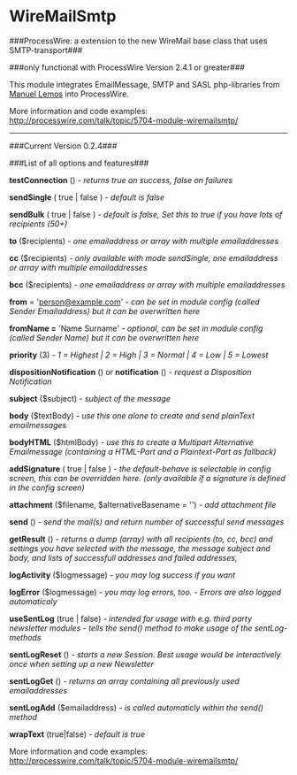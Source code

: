 WireMailSmtp
============

###ProcessWire: a extension to the new WireMail base class that uses SMTP-transport###

###only functional with ProcessWire Version 2.4.1 or greater###

This module integrates EmailMessage, SMTP and SASL php-libraries from [Manuel Lemos](http://www.phpclasses.org/browse/author/1.html) into ProcessWire.


More information and code examples: http://processwire.com/talk/topic/5704-module-wiremailsmtp/

---


###Current Version 0.2.4###


###List of all options and features###

**testConnection** () *- returns true on success, false on failures*


**sendSingle** ( true | false ) *- default is false*

**sendBulk** ( true | false ) *- default is false, Set this to true if you have lots of recipients (50+)*


**to** ($recipients) *- one emailaddress or array with multiple emailaddresses*

**cc** ($recipients) *- only available with mode sendSingle, one emailaddress or array with multiple emailaddresses*

**bcc** ($recipients) *- one emailaddress or array with multiple emailaddresses*



**from** = 'person@example.com' *- can be set in module config (called Sender Emailaddress) but it can be overwritten here*

**fromName =** 'Name Surname' *- optional, can be set in module config (called Sender Name) but it can be overwritten here*


**priority** (3) *- 1 = Highest | 2 = High | 3 = Normal | 4 = Low | 5 = Lowest*

**dispositionNotification** () or **notification** ()  *- request a Disposition Notification*


**subject** ($subject) *- subject of the message*

**body** ($textBody) *- use this one alone to create and send plainText emailmessages*

**bodyHTML** ($htmlBody) *- use this to create a Multipart Alternative Emailmessage (containing a HTML-Part and a Plaintext-Part as fallback)*

**addSignature** ( true | false ) *- the default-behave is selectable in config screen, this can be overridden here. (only available if a signature is defined in the config screen)*

**attachment** ($filename, $alternativeBasename = '') *- add attachment file*


**send** () *- send the mail(s) and return number of successful send messages*


**getResult** () *- returns a dump (array) with all recipients (to, cc, bcc) and settings you have selected with the message, the message subject and body, and lists of successfull addresses and failed addresses,*


**logActivity** ($logmessage) *- you may log success if you want*

**logError** ($logmessage) *- you may log errors, too. - Errors are also logged automaticaly*


**useSentLog** (true | false) *- intended for usage with e.g. third party newsletter modules - tells the send() method to make usage of the sentLog-methods*

**sentLogReset** ()  *- starts a new Session. Best usage would be interactively once when setting up a new Newsletter*

**sentLogGet** ()  *- returns an array containing all previously used emailaddresses*

**sentLogAdd** ($emailaddress)  *- is called automaticly within the send() method*

**wrapText** (true|false) *- default is true*



More information and code examples: http://processwire.com/talk/topic/5704-module-wiremailsmtp/
